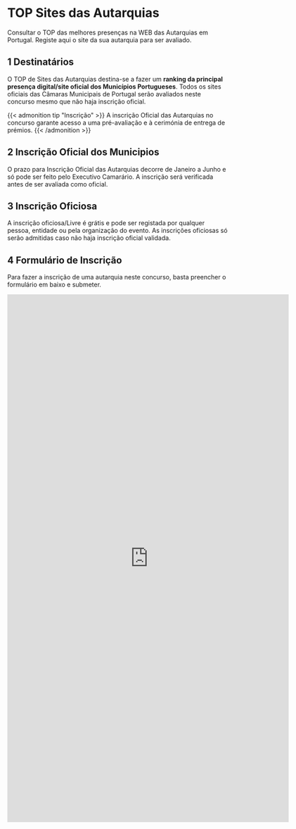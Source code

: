 # TOP Sites das Autarquias


Consultar o TOP das melhores presenças na WEB das Autarquias em Portugal. Registe aqui o site da sua autarquia para ser avaliado.

<!--more-->

## 1 Destinatários

O TOP de Sites das Autarquias destina-se a fazer um **ranking da principal presença digital/site oficial dos Municípios Portugueses**. 
Todos os sites oficiais das Câmaras Municipais de Portugal serão avaliados neste concurso mesmo que não haja inscrição oficial.


{{< admonition tip "Inscrição" >}}
 A inscrição Oficial das Autarquias no concurso garante acesso a uma pré-avaliação e à cerimónia de entrega de prémios.
{{< /admonition >}}


## 2 Inscrição Oficial dos Municipios

O prazo para Inscrição Oficial das Autarquias decorre de Janeiro a Junho e só pode ser feito pelo Executivo Camarário. A inscrição será verificada antes de ser avaliada como oficial.


## 3 Inscrição Oficiosa

A inscrição oficiosa/Livre é grátis e pode ser registada por qualquer pessoa, entidade ou pela organização do evento. As inscrições oficiosas só serão admitidas caso não haja inscrição oficial validada. 

## 4 Formulário de Inscrição

Para fazer a inscrição de uma autarquia neste concurso, basta preencher o formulário em baixo e submeter.

<iframe src="https://docs.google.com/forms/d/e/1FAIpQLSeyeT-mCgpnE92gbwRB3fOCONymQo1tIhbEe0HT097BEWvj7g/viewform?embedded=true" width="640" height="1200" frameborder="0" marginheight="0" marginwidth="0">A carregar…</iframe>



